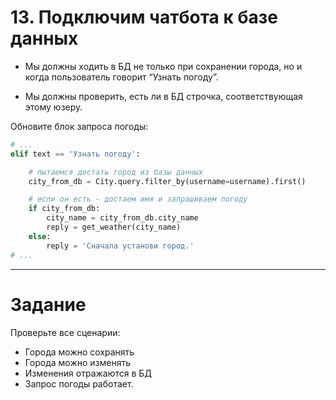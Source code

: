 # 13. Подключим чатбота к базе данных

- Мы должны ходить в БД не только при сохранении города, но и когда пользователь говорит “Узнать погоду”.

- Мы должны проверить, есть ли в БД строчка, соответствующая этому юзеру.

Обновите блок запроса погоды:

```python
# ...
elif text == 'Узнать погоду':

    # пытаемся достать город из базы данных
    city_from_db = City.query.filter_by(username=username).first()

    # если он есть - достаем имя и запрашиваем погоду
    if city_from_db:
        city_name = city_from_db.city_name
        reply = get_weather(city_name)
    else:
        reply = 'Сначала установи город.'
# ...
```

---
# Задание 

Проверьте все сценарии:

- Города можно сохранять
- Города можно изменять
- Изменения отражаются в БД
- Запрос погоды работает.
